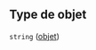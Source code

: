 ## Type de objet

`string` ([objet](frw-transmission-definitions-itemgabaritscourriels-properties-objet.md))

